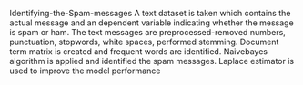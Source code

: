 Identifying-the-Spam-messages
A text dataset is taken which contains the actual message and an dependent variable indicating whether the message is spam or ham.
The text messages are preprocessed-removed numbers, punctuation, stopwords, white spaces, performed stemming.
Document term matrix is created and frequent words are identified.
Naivebayes algorithm is applied and identified the spam messages. Laplace estimator is used to improve the model performance
